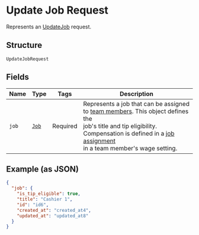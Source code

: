 
# Update Job Request

Represents an [UpdateJob](../../doc/api/team.md#update-job) request.

## Structure

`UpdateJobRequest`

## Fields

| Name | Type | Tags | Description |
|  --- | --- | --- | --- |
| `job` | [`Job`](../../doc/models/job.md) | Required | Represents a job that can be assigned to [team members](../../doc/models/team-member.md). This object defines the<br>job's title and tip eligibility. Compensation is defined in a [job assignment](../../doc/models/job-assignment.md)<br>in a team member's wage setting. |

## Example (as JSON)

```json
{
  "job": {
    "is_tip_eligible": true,
    "title": "Cashier 1",
    "id": "id6",
    "created_at": "created_at4",
    "updated_at": "updated_at8"
  }
}
```

